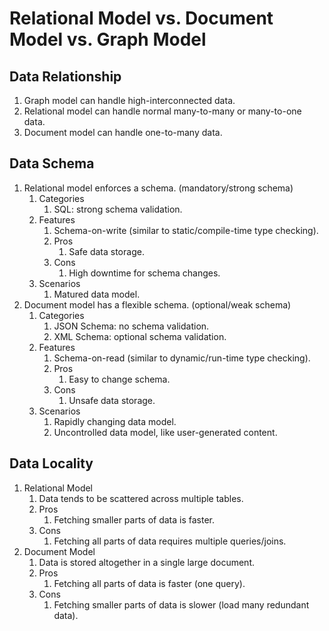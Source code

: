 # Relational Model vs. Document Model vs. Graph Model

## Data Relationship

1. Graph model can handle high-interconnected data.
2. Relational model can handle normal many-to-many or many-to-one data.
3. Document model can handle one-to-many data.

## Data Schema

1. Relational model enforces a schema. (mandatory/strong schema)
   1. Categories
      1. SQL: strong schema validation.
   2. Features
      1. Schema-on-write (similar to static/compile-time type checking).
      2. Pros
         1. Safe data storage.
      3. Cons
         1. High downtime for schema changes.
   3. Scenarios
      1. Matured data model.
2. Document model has a flexible schema. (optional/weak schema)
   1. Categories
      1. JSON Schema: no schema validation.
      2. XML Schema: optional schema validation.
   2. Features
      1. Schema-on-read (similar to dynamic/run-time type checking).
      2. Pros
         1. Easy to change schema.
      3. Cons
         1. Unsafe data storage.
   3. Scenarios
      1. Rapidly changing data model.
      2. Uncontrolled data model, like user-generated content.

## Data Locality

1. Relational Model
   1. Data tends to be scattered across multiple tables.
   2. Pros
      1. Fetching smaller parts of data is faster.
   3. Cons
      1. Fetching all parts of data requires multiple queries/joins.
2. Document Model
   1. Data is stored altogether in a single large document.
   2. Pros
      1. Fetching all parts of data is faster (one query).
   3. Cons
      1. Fetching smaller parts of data is slower (load many redundant data).
